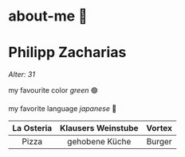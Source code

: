 # about-me 🌵
# Philipp Zacharias

_Alter: 31_

my favourite color _green_ 🟢

my favorite language _japanese_ 🗼

| **La Osteria** | **Klausers Weinstube** | **Vortex** |
|:--------------:|:----------------------:|:----------:|
|    Pizza       |   gehobene Küche       | Burger     |
